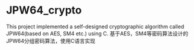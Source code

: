 # JPW64_crypto
This project implemented a self-designed cryptographic algorithm called JPW64(based on AES, SM4 etc.) using C.
基于AES，SM4等密码算法设计的JPW64分组密码算法，使用C语言实现
